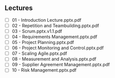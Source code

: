 Lectures
------
- [ ] 01 - Introduction Lecture.pptx.pdf
- [ ] 02 - Repetition and Teambuilding.pptx.pdf
- [ ] 03 - Scrum.pptx.v1.1.pdf
- [ ] 04 - Requirements Management.pptx.pdf
- [ ] 05 - Project Planning.pptx.pdf
- [ ] 06 - Project Monitoring and Control.pptx.pdf
- [ ] 07 - Scaling Agile.pptx.pdf
- [ ] 08 - Measurement and Analysis.pptx.pdf
- [ ] 09 - Supplier Agreement Management.pptx.pdf
- [ ] 10 - Risk Management.pptx.pdf
